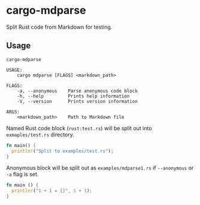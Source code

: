 cargo-mdparse
==============

Split Rust code from Markdown for testing.

Usage
------

```
cargo-mdparse 

USAGE:
    cargo mdparse [FLAGS] <markdown_path>

FLAGS:
    -a, --anonymous    Parse anonymous code block
    -h, --help         Prints help information
    -V, --version      Prints version information

ARGS:
    <markdown_path>    Path to Markdown file
```

Named Rust code block (`rust:test.rs`) will be split out into `exmaples/test.rs` directory.

```rust:test.rs
fn main() {
  println!("Split to examples/test.rs");
}
```

Anonymous block will be split out as `examples/mdparse1.rs` if `--anonymous` or `-a` flag is set.

```rust
fn main () {
  println!("1 + 1 = {}", 1 + 1);
}
```
